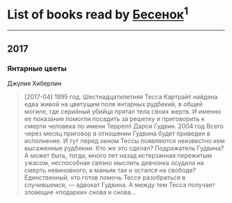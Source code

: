 # List of books read by [Бесенок](http://vk.com/id22332048)<sup>1</sup>
---

## 2017

### Янтарные цветы
Джулия Хиберлин
> [2017-04] 1995 год. Шестнадцатилетняя Тесса Картрайт найдена едва живой на цветущем поле янтарных рудбекий, в общей могиле, где серийный убийца прятал тела своих жертв. И именно ее показания помогли посадить за решетку и приговорить к смерти человека по имени Террелл Дарси Гудвин. 2004 год Всего через месяц приговор в отношении Гудвина будет приведен в исполнение. И тут перед окном Тессы появляются неизвестно кем высаженные рудбекии. Кто же это сделал? Подражатель Гудвина? А может быть, тогда, много лет назад истерзанная пережитым ужасом, неспособная связно мыслить девчонка осудила на смерть невиновного, а маньяк так и остался на свободе? Единственный, кто готов помочь Тессе разобраться в случившемся, — адвокат Гудвина. А между тем Тесса получает зловещие «подарки» снова и снова…



